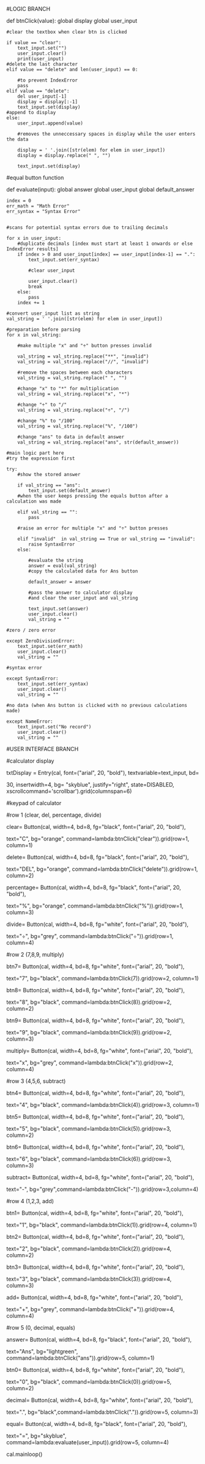 #LOGIC BRANCH

def btnClick(value):
    global display
    global user_input

    #clear the textbox when clear btn is clicked

    if value == "clear":
        text_input.set("")
        user_input.clear()
        print(user_input)
    #delete the last character
    elif value == "delete" and len(user_input) == 0:

        #to prevent IndexError
        pass
    elif value == "delete":
        del user_input[-1]
        display = display[:-1]
        text_input.set(display)
    #append to display
    else:
        user_input.append(value)

        #removes the unneccessary spaces in display while the user enters the data

        display = ' '.join([str(elem) for elem in user_input])
        display = display.replace(" ", "")

        text_input.set(display)

#equal button function

def evaluate(input):
    global answer
    global user_input
    global default_answer

    index = 0
    err_math = "Math Error"
    err_syntax = "Syntax Error"


    #scans for potential syntax errors due to trailing decimals

    for x in user_input:
        #duplicate decimals [index must start at least 1 onwards or else IndexError results]
        if index > 0 and user_input[index] == user_input[index-1] == ".":
            text_input.set(err_syntax)

            #clear user_input

            user_input.clear()
            break
        else:
            pass
        index += 1

    #convert user_input list as string
    val_string = ' '.join([str(elem) for elem in user_input])

    #preparation before parsing
    for x in val_string:

        #make multiple "x" and "÷" button presses invalid

        val_string = val_string.replace("**", "invalid")
        val_string = val_string.replace("//", "invalid")

        #remove the spaces between each characters
        val_string = val_string.replace(" ", "")

        #change "x" to "*" for multiplication
        val_string = val_string.replace("x", "*")

        #change "÷" to "/"
        val_string = val_string.replace("÷", "/")

        #change "%" to "/100"
        val_string = val_string.replace("%", "/100")

        #change "ans" to data in default answer
        val_string = val_string.replace("ans", str(default_answer))

    #main logic part here
    #try the expression first

    try:
        #show the stored answer

        if val_string == "ans":
            text_input.set(default_answer)
        #when the user keeps pressing the equals button after a calculation was made

        elif val_string == "":
            pass

        #raise an error for multiple "x" and "÷" button presses

        elif "invalid"  in val_string == True or val_string == "invalid":
            raise SyntaxError
        else:

            #evaluate the string
            answer = eval(val_string)
            #copy the calculated data for Ans button

            default_answer = answer
            
            #pass the answer to calculator display
            #and clear the user_input and val_string

            text_input.set(answer)
            user_input.clear()
            val_string = ""

    #zero / zero error

    except ZeroDivisionError:
        text_input.set(err_math)
        user_input.clear()
        val_string = ""
    
    #syntax error

    except SyntaxError:
        text_input.set(err_syntax)
        user_input.clear()
        val_string = ""

    #no data (when Ans button is clicked with no previous calculations made)

    except NameError:
        text_input.set("No record")
        user_input.clear()
        val_string = ""

#USER INTERFACE BRANCH

#calculator display

txtDisplay = Entry(cal, font=("arial", 20, "bold"), textvariable=text_input, bd=

30, insertwidth=4, bg= "skyblue", justify="right", state=DISABLED, xscrollcommand='scrollbar').grid(columnspan=6)

#keypad of calculator

#row 1 (clear, del, percentage, divide)

clear= Button(cal, width=4, bd=8, fg="black", font=("arial", 20, "bold"),

text="C", bg="orange", command=lambda:btnClick("clear")).grid(row=1, column=1)

delete= Button(cal, width=4, bd=8, fg="black", font=("arial", 20, "bold"),

text="DEL", bg="orange", command=lambda:btnClick("delete")).grid(row=1, column=2)

percentage= Button(cal, width=4, bd=8, fg="black", font=("arial", 20, "bold"),

text="%", bg="orange", command=lambda:btnClick("%")).grid(row=1, column=3)

divide= Button(cal, width=4, bd=8, fg="white", font=("arial", 20, "bold"),

text="÷", bg="grey", command=lambda:btnClick("÷")).grid(row=1, column=4)

#row 2 (7,8,9, multiply)

btn7= Button(cal, width=4, bd=8, fg="white", font=("arial", 20, "bold"),

text="7", bg="black", command=lambda:btnClick(7)).grid(row=2, column=1)

btn8= Button(cal, width=4, bd=8, fg="white", font=("arial", 20, "bold"),

text="8", bg="black", command=lambda:btnClick(8)).grid(row=2, column=2)

btn9= Button(cal, width=4, bd=8, fg="white", font=("arial", 20, "bold"),

text="9", bg="black", command=lambda:btnClick(9)).grid(row=2, column=3)

multiply= Button(cal, width=4, bd=8, fg="white", font=("arial", 20, "bold"),

text="x", bg="grey", command=lambda:btnClick("x")).grid(row=2, column=4)

#row 3 (4,5,6, subtract)

btn4= Button(cal, width=4, bd=8, fg="white", font=("arial", 20, "bold"),

text="4", bg="black", command=lambda:btnClick(4)).grid(row=3, column=1)

btn5= Button(cal, width=4, bd=8, fg="white", font=("arial", 20, "bold"),

text="5", bg="black", command=lambda:btnClick(5)).grid(row=3, column=2)

btn6= Button(cal, width=4, bd=8, fg="white", font=("arial", 20, "bold"),

text="6", bg="black", command=lambda:btnClick(6)).grid(row=3, column=3)

subtract= Button(cal, width=4, bd=8, fg="white", font=("arial", 20, "bold"), 

text="-", bg="grey",command=lambda:btnClick("-")).grid(row=3,column=4)

#row 4 (1,2,3, add)

btn1= Button(cal, width=4, bd=8, fg="white", font=("arial", 20, "bold"),

text="1", bg="black", command=lambda:btnClick(1)).grid(row=4, column=1)

btn2= Button(cal, width=4, bd=8, fg="white", font=("arial", 20, "bold"),

text="2", bg="black", command=lambda:btnClick(2)).grid(row=4, column=2)

btn3= Button(cal, width=4, bd=8, fg="white", font=("arial", 20, "bold"),

text="3", bg="black", command=lambda:btnClick(3)).grid(row=4, column=3)

add= Button(cal, width=4, bd=8, fg="white", font=("arial", 20, "bold"),

text="+", bg="grey", command=lambda:btnClick("+")).grid(row=4, column=4)

#row 5 (0, decimal, equals)

answer= Button(cal, width=4, bd=8, fg="black", font=("arial", 20, "bold"),

text="Ans", bg="lightgreen", command=lambda:btnClick("ans")).grid(row=5, column=1)

btn0= Button(cal, width=4, bd=8, fg="white", font=("arial", 20, "bold"),

text="0", bg="black", command=lambda:btnClick(0)).grid(row=5, column=2)

decimal= Button(cal, width=4, bd=8, fg="white", font=("arial", 20, "bold"),

text=".", bg="black",command=lambda:btnClick(".")).grid(row=5, column=3)

equal= Button(cal, width=4, bd=8, fg="black", font=("arial", 20, "bold"),

text="=", bg="skyblue", command=lambda:evaluate(user_input)).grid(row=5, column=4)

cal.mainloop()

